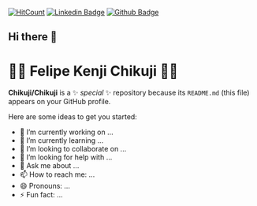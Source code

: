 [![HitCount](http://hits.dwyl.com/Chikuji/https://githubcom/Chikuji.svg)](http://hits.dwyl.com/Chikuji/https://githubcom/Chikuji)
[![Linkedin Badge](https://img.shields.io/badge/-LinkedIn-blue?style=flat-square&logo=Linkedin&logoColor=white&link=https://www.linkedin.com/in/felipe-kenji-chikuji)](https://www.linkedin.com/in/felipe-kenji-chikuji)
[![Github Badge](https://img.shields.io/badge/-Githu-000?style=flat-square&logo=Github&logoColor=white&link=https://chikuji.github.io/site-fkc)](https://chikuji.github.io/site-fkc)


## Hi there 👋

# 👨‍💻 Felipe Kenji Chikuji 👨‍💻 


**Chikuji/Chikuji** is a ✨ _special_ ✨ repository because its `README.md` (this file) appears on your GitHub profile.

Here are some ideas to get you started:

- 🔭 I’m currently working on ...
- 🌱 I’m currently learning ...
- 👯 I’m looking to collaborate on ...
- 🤔 I’m looking for help with ...
- 💬 Ask me about ...
- 📫 How to reach me: ...
- 😄 Pronouns: ...
- ⚡ Fun fact: ...
